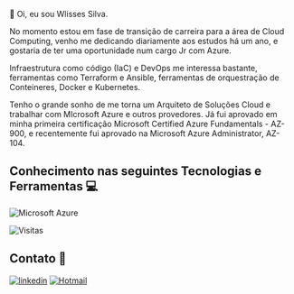👋 Oi, eu sou Wlisses Silva.

No momento estou em fase de transição de carreira para a área de Cloud Computing, venho me dedicando diariamente aos estudos há um ano, e gostaria de ter uma oportunidade num cargo Jr com Azure.
 
Infraestrutura como código (IaC) e DevOps me interessa bastante, ferramentas como Terraform e Ansible, ferramentas de orquestração de Conteineres, Docker e Kubernetes.

Tenho o grande sonho de me torna um Arquiteto de Soluções Cloud e trabalhar com MIcrosoft Azure e outros provedores. Já fui aprovado em minha primeira certificação Microsoft Certified Azure Fundamentals - AZ-900, e recentemente fui aprovado na Microsoft Azure Administrator, AZ-104.

## Conhecimento nas seguintes Tecnologias e Ferramentas 💻

![Microsoft Azure](https://img.shields.io/badge/Microsoft_Azure-0089D6?style=for-the-badge&logo=microsoft-azure&logoColor=white)
<!---
Wlisses-Silva/Wlisses-Silva is a ✨ special ✨ repository because its `README.md` (this file) appears on your GitHub profile.
You can click the Preview link to take a look at your changes.
--->
<img src="https://komarev.com/ghpvc/?username=wlisses-silva&blue=yellow" alt="Visitas" /></p>
##  Contato 📱
[![linkedin](https://img.shields.io/badge/linkedin-0A66C2?style=for-the-badge&logo=linkedin&logoColor=white)](https://www.linkedin.com/in/wlisses-silva)
[![Hotmail](https://img.shields.io/badge/Microsoft_Outlook-0078D4?style=for-the-badge&logo=microsoft-outlook&logoColor=white)](https://mailto:wlisses.silva@outlook.com)
